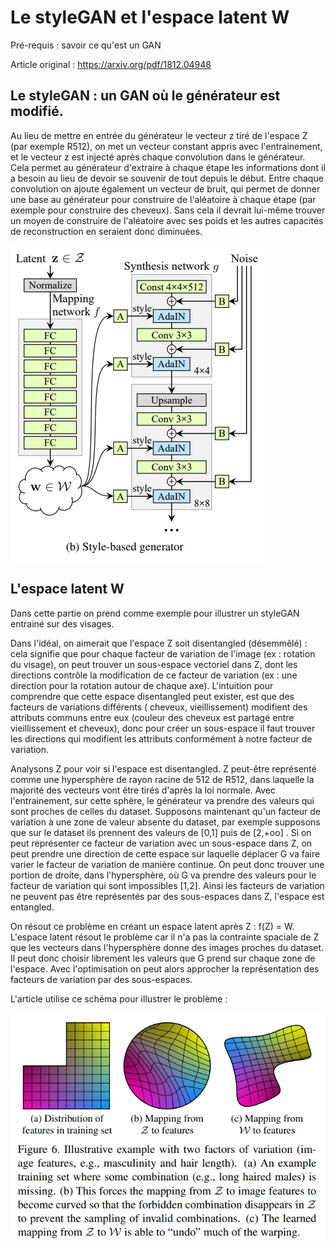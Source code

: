 # Le styleGAN et l'espace latent W

Pré-requis : savoir ce qu'est un GAN

Article original : https://arxiv.org/pdf/1812.04948

## Le styleGAN : un GAN où le générateur est modifié.

Au lieu de mettre en entrée du générateur le vecteur z tiré de l'espace Z (par exemple R512),
on met un vecteur constant appris avec l'entrainement, et le vecteur z est injecté après chaque convolution
dans le générateur. Cela permet au générateur d'extraire à chaque étape les informations dont il a besoin
au lieu de devoir se souvenir de tout depuis le début. Entre chaque convolution on ajoute également un vecteur 
de bruit, qui permet de donner une base au générateur pour construire de l'aléatoire à chaque étape (par exemple
pour construire des cheveux). Sans cela il devrait lui-même trouver un moyen de construire de l'aléatoire avec 
ses poids et les autres capacités de reconstruction en seraient donc diminuées.

![styleGAN.PNG](styleGAN.PNG)

## L'espace latent W

Dans cette partie on prend comme exemple pour illustrer un styleGAN entrainé sur des visages.

Dans l'idéal, on aimerait que l'espace Z soit disentangled (désemmêlé) : cela signifie que pour chaque
facteur de variation de l'image (ex : rotation du visage), on peut trouver un sous-espace vectoriel dans Z, dont les directions
contrôle la modification de ce facteur de variation (ex : une direction pour la rotation autour de chaque axe).
L'intuition pour comprendre que cette espace disentangled peut exister, est que des facteurs de variations différents (
cheveux, vieillissement) modifient des attributs communs entre eux (couleur des cheveux est partagé entre vieillissement
et cheveux), donc pour créer un sous-espace il faut trouver les directions qui modifient les attributs conformément à
notre facteur de variation.

Analysons Z pour voir si l'espace est disentangled. Z peut-être représenté comme une hypersphère de rayon racine de 512 de R512, dans laquelle
la majorité des vecteurs vont être tirés d'après la loi normale. Avec l'entrainement, sur cette sphère, le générateur va prendre
des valeurs qui sont proches de celles du dataset. Supposons maintenant qu'un facteur de variation à une zone de valeur absente du dataset,
par exemple supposons que sur le dataset ils prennent des valeurs de [0,1] puis de [2,+oo] .
Si on peut représenter ce facteur de variation avec un sous-espace dans Z, on peut prendre une direction de cette espace sur laquelle
déplacer G va faire varier le facteur de variation de manière continue. On peut donc trouver une portion de droite, dans l'hypersphère, où G va prendre des valeurs pour le facteur de variation qui sont impossibles [1,2]. Ainsi les facteurs de variation ne peuvent
pas être représentés par des sous-espaces dans Z, l'espace est entangled. 

On résout ce problème en créant un espace latent après Z : f(Z) = W.
L'espace latent résout le problème car il n'a pas la contrainte spaciale de Z que les vecteurs dans l'hypersphère donne des images proches
du dataset. Il peut donc choisir librement les valeurs que G prend sur chaque zone de l'espace. Avec l'optimisation on peut alors approcher
la représentation des facteurs de variation par des sous-espaces.

L'article utilise ce schéma pour illustrer le problème :

![styleganW.PNG](styleganW.PNG)

